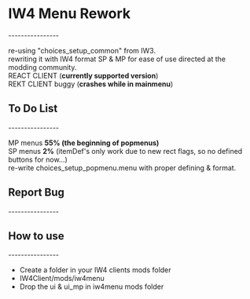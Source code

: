 <h1>IW4 Menu Rework</h1>
----------------
<!--[![Build Status](https://travis-ci.org/jxrvmy/iw4menu.svg?branch=master)](https://travis-ci.org/jxrvmy/iw4menu)-->
<p>
re-using "choices_setup_common" from IW3.<br>
rewriting it with IW4 format SP & MP for ease of use directed at the modding community.<br>
REACT CLIENT (<b>currently supported version</b>)<br>
REKT CLIENT buggy (<b>crashes while in mainmenu</b>)<br>
</p>

<h2>To Do List</h2>
----------------
<p>
MP menus <b>55% (the beginning of popmenus)</b><br>
SP menus <b>2%</b> (itemDef's only work due to new rect flags, so no defined buttons for now...)<br>
<!--note:http://pastebin.com/y8qrQyZi-->
re-write choices_setup_popmenu.menu with proper defining & format.<br>
</p>
 
<h2>Report Bug</h2>
----------------

<h2>How to use</h2>
----------------
<p>
<ul>
<li>Create a folder in your IW4 clients mods folder<br></li>
<li>IW4Client/mods/iw4menu<br></li>
<li>Drop the ui & ui_mp in iw4menu mods folder<br></li>
</ul>
</p>
